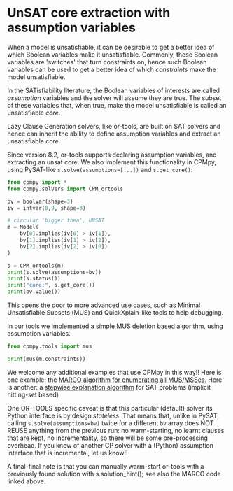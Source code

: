 # UnSAT core extraction with assumption variables

When a model is unsatisfiable, it can be desirable to get a better idea of which Boolean variables make it unsatisfiable. Commonly, these Boolean variables are 'switches' that turn constraints on, hence such Boolean variables can be used to get a better idea of which _constraints_ make the model unsatisfiable.

In the SATisfiability literature, the Boolean variables of interests are called _assumption_ variables and the solver will assume they are true. The subset of these variables that, when true, make the model unsatisfiable is called an unsatisfiable _core_.

Lazy Clause Generation solvers, like or-tools, are built on SAT solvers and hence can inherit the ability to define assumption variables and extract an unsatisfiable core.

Since version 8.2, or-tools supports declaring assumption variables, and extracting an unsat core. We also implement this functionality in CPMpy, using PySAT-like `s.solve(assumptions=[...])` and `s.get_core()`:

```python
from cpmpy import *
from cpmpy.solvers import CPM_ortools

bv = boolvar(shape=3)
iv = intvar(0,9, shape=3)

# circular 'bigger then', UNSAT
m = Model(
    bv[0].implies(iv[0] > iv[1]),
    bv[1].implies(iv[1] > iv[2]),
    bv[2].implies(iv[2] > iv[0])
)

s = CPM_ortools(m)
print(s.solve(assumptions=bv))
print(s.status())
print("core:", s.get_core())
print(bv.value())
```

This opens the door to more advanced use cases, such as Minimal Unsatisfiable Subsets (MUS) and QuickXplain-like tools to help debugging.

In our tools we implemented a simple MUS deletion based algorithm, using assumption variables.

```python
from cpmpy.tools import mus

print(mus(m.constraints))
```

We welcome any additional examples that use CPMpy in this way!! Here is one example: the [MARCO algorithm for enumerating all MUS/MSSes](http://github.com/tias/cppy/tree/master/examples/advanced/marco_musmss_enumeration.py). Here is another: a [stepwise explanation algorithm](https://github.com/CPMpy/cpmpy/blob/master/examples/advanced/ocus_explanations.py) for SAT problems (implicit hitting-set based)

One OR-TOOLS specific caveat is that this particular (default) solver its Python interface is by design _stateless_. That means that, unlike in PySAT, calling `s.solve(assumptions=bv)` twice for a different `bv` array does NOT REUSE anything from the previous run: no warm-starting, no learnt clauses that are kept, no incrementality, so there will be some pre-processing overhead. If you know of another CP solver with a (Python) assumption interface that is incremental, let us know!!

A final-final note is that you can manually warm-start or-tools with a previously found solution with s.solution\_hint(); see also the MARCO code linked above.

